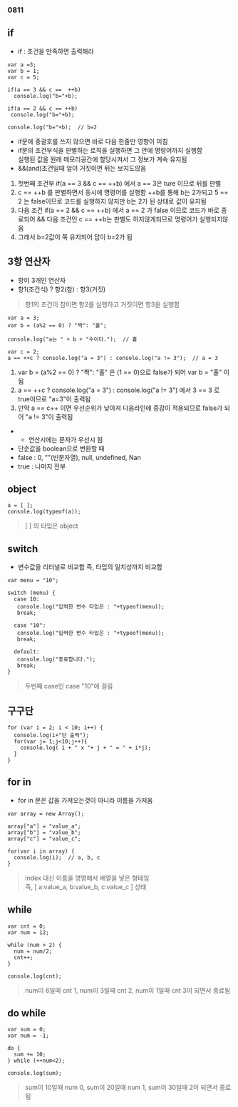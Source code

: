 ### 0811

## if
- if : 조건을 만족하면 출력해라
```
var a =3;
var b = 1;
var c = 5;

if(a == 3 && c ==  ++b)
  console.log("b="+b);

if(a == 2 && c == ++b)
 console.log("b="+b);

console.log("b="+b);  // b=2
```
- if문에 중괄호를 쓰지 않으면 바로 다음 한줄만 영향이 미침
- if문의 조건부식을 판별하는 로직을 실행하면 그 안에 명령어까지 실행함<br/>실행된 값을 원래 메모리공간에 할당시켜서 그 정보가 계속 유지됨
- &&(and)조건일때 앞이 거짓이면 뒤는 보지도않음

1. 첫번째 조건부 if(a == 3 && c ==  ++b) 에서 a == 3은 ture 이므로 뒤를 판별
2. c == ++b 를 판별하면서 동시에 명령어를 실행함 ++b를 통해 b는 2가되고 5 == 2 는 false이므로 코드를 실행하지 않지만 b는 2가 된 상태로 값이 유지됨
3. 다음 조건 if(a == 2 && c == ++b) 에서 a == 2 가 false 이므로 코드가 바로 종료되어 && 다음 조건인 c == ++b는 판별도 하지않게되므로 명령어가 실행되지않음
4. 그래서 b=2값이 쭉 유지되어 답이 b=2가 됨

## 3항 연산자
- 항이 3개인 연산자
- 항1(조건식) ? 항2(참) : 항3(거짓)
> 항1의 조건이 참이면 항2를 실행하고 거짓이면 항3을 실행함
```
var a = 3;
var b = (a%2 == 0) ? "짝": "홀";

console.log("a는 " + b + "수이다.");  // 홀

var c = 2;
a == ++c ? console.log("a = 3") : console.log("a != 3");  // a = 3
```
1. var b = (a%2 == 0) ? "짝": "홀" 은 (1 == 0)으로 false가 되어 var b = "홀" 이 됨
2. a == ++c ? console.log("a = 3") : console.log("a != 3") 에서 3 == 3 로 true이므로 "a=3"이 출력됨
3. 만약 a == c++ 이면 우선순위가 낮아져 다음라인에 증감이 적용되므로 false가 되어 "a != 3"이 출력됨

- + 연산시에는 문자가 우선시 됨
- 단순값을 boolean으로 변환할 때
- false : 0, ""(빈문자열), null, undefined, Nan
- true : 나머지 전부

## object
```
a = [ ];
console.log(typeof(a));
```
> [ ] 의 타입은 object

## switch
- 변수값을 리터널로 비교함 즉, 타입의 일치성까지 비교함
```
var menu = "10";

switch (menu) {
  case 10:
   console.log("입력한 변수 타입은 : "+typeof(menu));
   break;

  case "10":
   console.log("입력한 변수 타입은 : "+typeof(menu));
   break;

  default:
   console.log("종료합니다.");
   break;
}
```
> 두번째 case인 case "10"에 걸림

## 구구단
```
for (var i = 2; i < 10; i++) {
  console.log(i+"단 출력");
  for(var j= 1;j<10;j++){
    console.log( i + " x "+ j + " = " + i*j);
  }
}
```

## for in
- for in 문은 값을 가져오는것이 아니라 이름을 가져옴
```
var array = new Array();

array["a"] = "value_a";
array["b"] = "value_b";
array["c"] = "value_c";

for(var i in array) {
  console.log(i);  // a, b, c
}
```
> index 대신 이름을 명명해서 배열을 넣은 형태임<br/>즉, [ a:value_a, b:value_b, c:value_c ] 상태

## while
```
var cnt = 0;
var num = 12;

while (num > 2) {
  num = num/2;
  cnt++;
}

console.log(cnt);
```
> num이 6일때 cnt 1,  num이 3일때 cnt 2, num이 1일때 cnt 3이 되면서 종료됨

## do while
```
var sum = 0;
var num = -1;

do {
  sum += 10;
} while (++num<2);

console.log(sum);
```
> sum이 10일때 num 0, sum이 20일때 num 1, sum이 30일때 2이 되면서 종료됨
